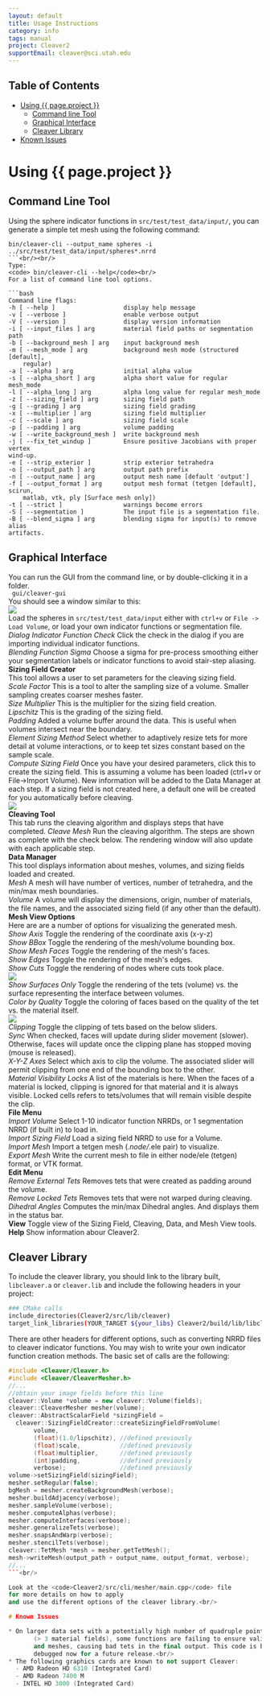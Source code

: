 ```yaml
---
layout: default
title: Usage Instructions
category: info
tags: manual
project: Cleaver2
supportEmail: cleaver@sci.utah.edu
---
```


## Table of Contents

- [Using {{ page.project }}](#using-cleaver2)
  - [Command line Tool](#command-line-tool)
  - [Graphical Interface](#graphical-interface)
  - [Cleaver Library](#cleaver-library)
- [Known Issues](#known-issues)<br/>

# Using {{ page.project }}

## Command Line Tool

Using the sphere indicator functions in
<code>src/test/test_data/input/</code>, you can generate a simple tet mesh
using the following command: <br/>
```
bin/cleaver-cli --output_name spheres -i ../src/test/test_data/input/spheres*.nrrd
```<br/><br/>
Type:
<code> bin/cleaver-cli --help</code><br/>
For a list of command line tool options.

```bash
Command line flags:
-h [ --help ]                   display help message
-v [ --verbose ]                enable verbose output
-V [ --version ]                display version information
-i [ --input_files ] arg        material field paths or segmentation path
-b [ --background_mesh ] arg    input background mesh
-m [ --mesh_mode ] arg          background mesh mode (structured [default],
    regular)
-a [ --alpha ] arg              initial alpha value
-s [ --alpha_short ] arg        alpha short value for regular mesh_mode
-l [ --alpha_long ] arg         alpha long value for regular mesh_mode
-z [ --sizing_field ] arg       sizing field path
-g [ --grading ] arg            sizing field grading
-x [ --multiplier ] arg         sizing field multiplier
-c [ --scale ] arg              sizing field scale
-p [ --padding ] arg            volume padding
-w [ --write_background_mesh ]  write background mesh
-j [ --fix_tet_windup ]         Ensure positive Jacobians with proper vertex
wind-up.
-e [ --strip_exterior ]         strip exterior tetrahedra
-o [ --output_path ] arg        output path prefix
-n [ --output_name ] arg        output mesh name [default 'output']
-f [ --output_format ] arg      output mesh format (tetgen [default], scirun,
    matlab, vtk, ply [Surface mesh only])
-t [ --strict ]                 warnings become errors
-S [ --segmentation ]           The input file is a segmentation file.
-B [ --blend_sigma ] arg        blending sigma for input(s) to remove alias
artifacts.
```

## Graphical Interface

You can run the GUI from the command line, or by double-clicking it in a folder.
<br/><code> gui/cleaver-gui</code><br/>
You should see a window similar to this:<br/>
<img src="https://sciinstitute.github.io/cleaver.pages/images/application.png"><br/>
Load the spheres in <code>src/test/test_data/input</code>
either with <code>ctrl+v</code> or <code>File -> Load Volume</code>,
       or load your own indicator functions or segmentation file. <br/>
       *Dialog Indicator Function Check* Click the check in the dialog if you are
       importing individual indicator functions.<br/>
       *Blending Function Sigma* Choose a sigma for pre-process smoothing either
       your segmentation labels or indicator functions to avoid stair-step aliasing.<br/>
       **Sizing Field Creator**<br/>
       This tool allows a user to set parameters for the cleaving sizing field.<br/>
       *Scale Factor* This is a tool to alter the sampling size of a volume.
       Smaller sampling creates coarser meshes faster.<br/>
       *Size Multiplier* This is the multiplier for the sizing field creation.<br/>
       *Lipschitz* This is the grading of the sizing field. <br/>
       *Padding* Added a volume buffer around the data. This is useful when volumes intersect near the boundary.<br/>
       *Element Sizing Method* Select whether to adaptively resize tets for more detail at volume interactions, or
       to keep tet sizes constant based on the sample scale.<br/>
       *Compute Sizing Field* Once you have your desired parameters, click this to create the sizing field.
       This is assuming a volume has been loaded (ctrl+v or File->Import Volume). New information will be added
       to the Data Manager at each step. If a sizing field is not created here, a default one will be
       created for you automatically before cleaving. <br/>
       <img src="https://sciinstitute.github.io/cleaver.pages/images/mesh.png"><br/>
       **Cleaving Tool**<br/>
       This tab runs the cleaving algorithm and displays steps that have completed.
       *Cleave Mesh* Run the cleaving algorithm. The steps are shown as complete with the check below.
       The rendering window will also update with each applicable step.<br/>
       **Data Manager**<br/>
       This tool displays information about meshes, volumes, and sizing fields loaded and created. <br/>
       *Mesh* A mesh will have number of vertices, number of tetrahedra, and the min/max mesh boundaries.<br/>
       *Volume* A volume will display the dimensions, origin, number of materials, the file names,
       and the associated sizing field (if any other than the default).<br/>
       **Mesh View Options**<br/>
       Here are are a number of options for visualizing the generated mesh.<br/>
       *Show Axis* Toggle the rendering of the coordinate axis (x-y-z) <br/>
       *Show BBox* Toggle the rendering of the mesh/volume bounding box. <br/>
       *Show Mesh Faces* Toggle the rendering of the mesh's faces. <br/>
       *Show Edges* Toggle the rendering of the mesh's edges. <br/>
       *Show Cuts* Toggle the rendering of nodes where cuts took place. <br/>
       <img src="https://sciinstitute.github.io/cleaver.pages/images/surface.png"><br/>
       *Show Surfaces Only* Toggle the rendering of the tets (volume) vs. the surface
       representing the interface between volumes. <br/>
       *Color by Quality* Toggle the coloring of faces based on the quality of the tet vs. the material itself. <br/>
       <img src="https://sciinstitute.github.io/cleaver.pages/images/clip.png"><br/>
       *Clipping* Toggle the clipping of tets based on the below sliders. <br/>
       *Sync* When checked, faces will update during slider movement (slower). Otherwise,
       faces will update once the clipping plane has stopped moving (mouse is released). <br/>
       *X-Y-Z Axes* Select which axis to clip the volume. The associated slider will permit clipping
       from one end of the bounding box to the other. <br/>
       *Material Visibility Locks* A list of the materials is here. When the faces of a material is locked, clipping
       is ignored for that material and it is always visible. Locked cells refers to tets/volumes that
       will remain visible despite the clip.<br/>
       **File Menu**<br/>
       *Import Volume* Select 1-10 indicator function NRRDs, or 1 segmentation NRRD (if built in) to load in.<br/>
       *Import Sizing Field* Load a sizing field NRRD to use for a Volume.<br/>
       *Import Mesh* Import a tetgen mesh (*.node/*.ele pair) to visualize.<br/>
       *Export Mesh* Write the current mesh to file in either node/ele (tetgen) format, or VTK format. <br/>
       **Edit Menu**<br/>
       *Remove External Tets* Removes tets that were created as padding around the volume.<br/>
       *Remove Locked Tets* Removes tets that were not warped during cleaving.<br/>
       *Dihedral Angles* Computes the min/max Dihedral angles. And displays them in the status bar.<br/>
       **View** Toggle view of the Sizing Field, Cleaving, Data, and Mesh View tools. <br/>
       **Help** Show information abour Cleaver2. <br/>

## Cleaver Library
To include the cleaver library, you should link to the library built, <code>libcleaver.a</code> or
<code>cleaver.lib</code> and include the following headers in your project: <br/>
```bash
### CMake calls
include_directories(Cleaver2/src/lib/cleaver)
target_link_libraries(YOUR_TARGET ${your_libs} Cleaver2/build/lib/libcleaver.a)
```
There are other headers for different options,
such as converting NRRD files to cleaver indicator functions.
You may wish to write your own indicator function creation methods.
The basic set of calls are the following:

```c++
#include <Cleaver/Cleaver.h>
#include <Cleaver/CleaverMesher.h>
//...
//obtain your image fields before this line
cleaver::Volume *volume = new cleaver::Volume(fields);
cleaver::CleaverMesher mesher(volume);
cleaver::AbstractScalarField *sizingField =
  cleaver::SizingFieldCreator::createSizingFieldFromVolume(
       volume,
       (float)(1.0/lipschitz), //defined previously
       (float)scale,           //defined previously
       (float)multiplier,      //defined previously
       (int)padding,           //defined previously
       verbose);               //defined previously
volume->setSizingField(sizingField);
mesher.setRegular(false);
bgMesh = mesher.createBackgroundMesh(verbose);
mesher.buildAdjacency(verbose);
mesher.sampleVolume(verbose);
mesher.computeAlphas(verbose);
mesher.computeInterfaces(verbose);
mesher.generalizeTets(verbose);
mesher.snapsAndWarp(verbose);
mesher.stencilTets(verbose);
cleaver::TetMesh *mesh = mesher.getTetMesh();
mesh->writeMesh(output_path + output_name, output_format, verbose);
//...
```<br/>

Look at the <code>Cleaver2/src/cli/mesher/main.cpp</code> file
for more details on how to apply
and use the different options of the cleaver library.<br/>

# Known Issues

* On larger data sets with a potentially high number of quadruple points
       (> 3 material fields), some functions are failing to ensure valid tets
       and meshes, causing bad tets in the final output. This code is being
       debugged now for a future release.<br/>
* The following graphics cards are known to not support Cleaver:
  - AMD Radeon HD 6310 (Integrated Card)
  - AMD Radeon 7400 M
  - INTEL HD 3000 (Integrated Card)
